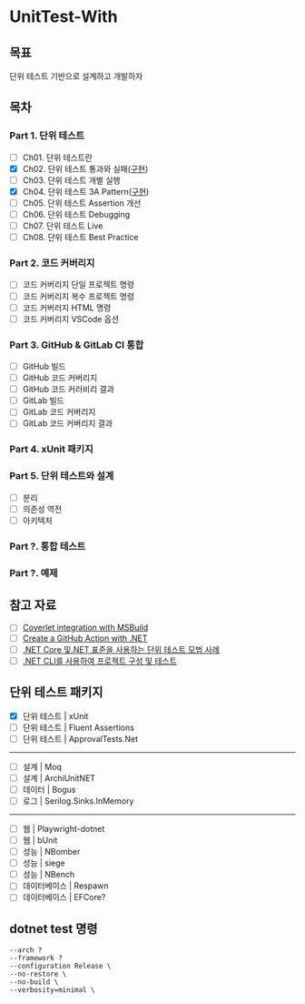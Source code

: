 # UnitTest-With
## 목표
단위 테스트 기반으로 설계하고 개발하자

## 목차
### Part 1. 단위 테스트
- [ ] Ch01. 단위 테스트란
- [x] Ch02. 단위 테스트 통과와 실패([구현](./Part01/Ch01))
- [ ] Ch03. 단위 테스트 개별 실행
- [x] Ch04. 단위 테스트 3A Pattern([구현](./Part01/Ch03))
- [ ] Ch05. 단위 테스트 Assertion 개선
- [ ] Ch06. 단위 테스트 Debugging
- [ ] Ch07. 단위 테스트 Live
- [ ] Ch08. 단위 테스트 Best Practice

### Part 2. 코드 커버리지
- [ ] 코드 커버리지 단일 프로젝트 명령
- [ ] 코드 커버리지 복수 프로젝트 명령
- [ ] 코드 커버러지 HTML 명령
- [ ] 코드 커버리지 VSCode 옵션

### Part 3. GitHub & GitLab CI 통합
- [ ] GitHub 빌드
- [ ] GitHub 코드 커버리지
- [ ] GitHub 코드 커러비리 결과
- [ ] GitLab 빌드
- [ ] GitLab 코드 커버리지
- [ ] GitLab 코드 커버리지 결과

### Part 4. xUnit 패키지

### Part 5. 단위 테스트와 설계
- [ ] 분리
- [ ] 의존성 역전
- [ ] 아키텍처

### Part ?. 통합 테스트

### Part ?. 예제

## 참고 자료
- [ ] [Coverlet integration with MSBuild](https://github.com/coverlet-coverage/coverlet/blob/master/Documentation/MSBuildIntegration.md)
- [ ] [Create a GitHub Action with .NET](https://docs.microsoft.com/en-us/dotnet/devops/create-dotnet-github-action)
- [ ] [.NET Core 및.NET 표준을 사용하는 단위 테스트 모범 사례](https://docs.microsoft.com/ko-kr/dotnet/core/testing/unit-testing-best-practices)
- [ ] [.NET CLI를 사용하여 프로젝트 구성 및 테스트](https://docs.microsoft.com/ko-kr/dotnet/core/tutorials/testing-with-cli)

## 단위 테스트 패키지
- [x] 단위 테스트 | xUnit
- [ ] 단위 테스트 | Fluent Assertions
- [ ] 단위 테스트 | ApprovalTests.Net
---
- [ ] 설계 | Moq
- [ ] 설계 | ArchiUnitNET
- [ ] 데이터 | Bogus
- [ ] 로그 | Serilog.Sinks.InMemory
---
- [ ] 웹 | Playwright-dotnet
- [ ] 웹 | bUnit
- [ ] 성능 | NBomber
- [ ] 성능 | siege
- [ ] 성능 | NBench
- [ ] 데이터베이스 | Respawn
- [ ] 데이터베이스 | EFCore?

## dotnet test 명령
```
--arch ?
--framework ?
--configuration Release \
--no-restore \
--no-build \
--verbosity=minimal \
```